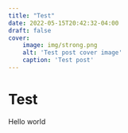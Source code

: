 ```yaml
---
title: "Test"
date: 2022-05-15T20:42:32-04:00
draft: false
cover:
    image: img/strong.png
    alt: 'Test post cover image'
    caption: 'Test post'
---
```


# Test

Hello world
